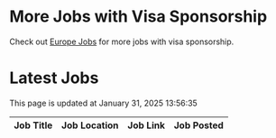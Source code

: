 # More Jobs with Visa Sponsorship

Check out [Europe Jobs](https://github.com/sureshparimi/europejobs#latest-jobs) for more jobs with visa sponsorship.

# Latest Jobs

This page is updated at January 31, 2025 13:56:35

| Job Title | Job Location | Job Link | Job Posted |
| --- | --- | --- | --- |
